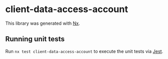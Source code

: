 # client-data-access-account

This library was generated with [Nx](https://nx.dev).

## Running unit tests

Run `nx test client-data-access-account` to execute the unit tests via [Jest](https://jestjs.io).
